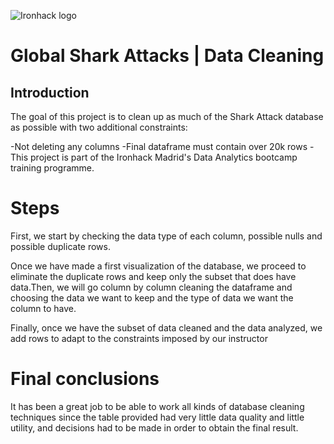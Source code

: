 ![Ironhack logo](https://i.imgur.com/1QgrNNw.png)

# Global Shark Attacks | Data Cleaning

## Introduction

The goal of this project is to clean up as much of the Shark Attack database as possible with two additional constraints:   

-Not deleting any columns
-Final dataframe must contain over 20k rows
-This project is part of the Ironhack Madrid's Data Analytics bootcamp training programme.

# Steps

First, we start by checking the data type of each column, possible nulls and possible duplicate rows. 

Once we have made a first visualization of the database, we proceed to eliminate the duplicate rows and keep only the subset that does have data.Then, we will go column by column cleaning the dataframe and choosing the data we want to keep and the type of data we want the column to have.  

Finally, once we have the subset of data cleaned and the data analyzed, we add rows to adapt to the constraints imposed by our instructor  

# Final conclusions 

It has been a great job to be able to work all kinds of database cleaning techniques since the table provided had very little data quality and little utility, and decisions had to be made in order to obtain the final result. 